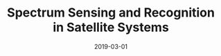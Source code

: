 ---
title: "Spectrum Sensing and Recognition in Satellite Systems"
authors:
- Chi Zhang
- Chunxiao Jiang
- Jin Jin
- Sheng Wu
- Linling Kuang
- Song Guo

date: "2019-03-01"
doi: ""

# Publication type.
# 1 = Conference paper; 2 = Journal article;
# 3 = Preprint Paper; 4 = Report; 5 = Book; 6 = Book section;
# 7 = Thesis; 8 = Patent
publication_types: ["2"]

# Publication name and optional abbreviated publication name.
publication: "*IEEE Transactions on Vehicular Technology*"
publication_short: "TVT(JCR-Q1)"

url_pdf: https://ieeexplore.ieee.org/abstract/document/8613837/
# url_code: ''
# url_dataset: ''
# url_poster: ''
# url_project: ''
# url_slides: ''
# url_video: ''

---